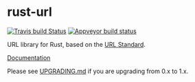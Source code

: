 rust-url
========

[![Travis build Status](https://travis-ci.org/servo/rust-url.svg?branch=master)](https://travis-ci.org/servo/rust-url) [![Appveyor build status](https://ci.appveyor.com/api/projects/status/ulkqx2xcemyod6xa?svg=true)](https://ci.appveyor.com/project/Manishearth/rust-url)

URL library for Rust, based on the [URL Standard](https://url.spec.whatwg.org/).

[Documentation](https://docs.rs/url/)

Please see [UPGRADING.md](https://github.com/servo/rust-url/blob/master/UPGRADING.md) if you are upgrading from 0.x to 1.x.
